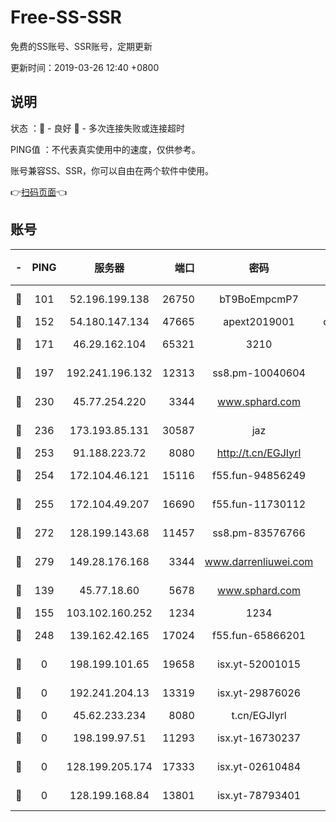 # Free-SS-SSR

免费的SS账号、SSR账号，定期更新

更新时间：2019-03-26 12:40 +0800

## 说明

状态     ：🙂 - 良好 🙁 - 多次连接失败或连接超时

PING值   ：不代表真实使用中的速度，仅供参考。

账号兼容SS、SSR，你可以自由在两个软件中使用。

👉[扫码页面](https://liesauer.github.io/Free-SS-SSR/)👈

## 账号

|-|PING|服务器|端口|密码|加密方式|区域|
|:----:|:----:|:-----:|-----:|:----:|:----:|:----:|
|🙂|101|52.196.199.138|26750|bT9BoEmpcmP7|aes-256-cfb|JP|
|🙂|152|54.180.147.134|47665|apext2019001|chacha20|KR|
|🙂|171|46.29.162.104|65321|3210|aes-256-ctr|RU|
|🙂|197|192.241.196.132|12313|ss8.pm-10040604|aes-256-cfb|US|
|🙂|230|45.77.254.220|3344|www.sphard.com|aes-256-cfb|SG|
|🙂|236|173.193.85.131|30587|jaz|aes-256-cfb|US|
|🙂|253|91.188.223.72|8080|http://t.cn/EGJIyrl|rc4-md5|RU|
|🙂|254|172.104.46.121|15116|f55.fun-94856249|aes-256-cfb|SG|
|🙂|255|172.104.49.207|16690|f55.fun-11730112|aes-256-cfb|SG|
|🙂|272|128.199.143.68|11457|ss8.pm-83576766|aes-256-cfb|SG|
|🙂|279|149.28.176.168|3344|www.darrenliuwei.com|aes-256-cfb|AU|
|🙂|139|45.77.18.60|5678|www.sphard.com|aes-256-cfb|JP|
|🙂|155|103.102.160.252|1234|1234|rc4-md5|JP|
|🙂|248|139.162.42.165|17024|f55.fun-65866201|aes-256-cfb|SG|
|🙁|0|198.199.101.65|19658|isx.yt-52001015|aes-256-cfb|US|
|🙁|0|192.241.204.13|13319|isx.yt-29876026|aes-256-cfb|US|
|🙁|0|45.62.233.234|8080|t.cn/EGJIyrl|rc4-md5|CA|
|🙁|0|198.199.97.51|11293|isx.yt-16730237|aes-256-cfb|US|
|🙁|0|128.199.205.174|17333|isx.yt-02610484|aes-256-cfb|SG|
|🙁|0|128.199.168.84|13801|isx.yt-78793401|aes-256-cfb|SG|
